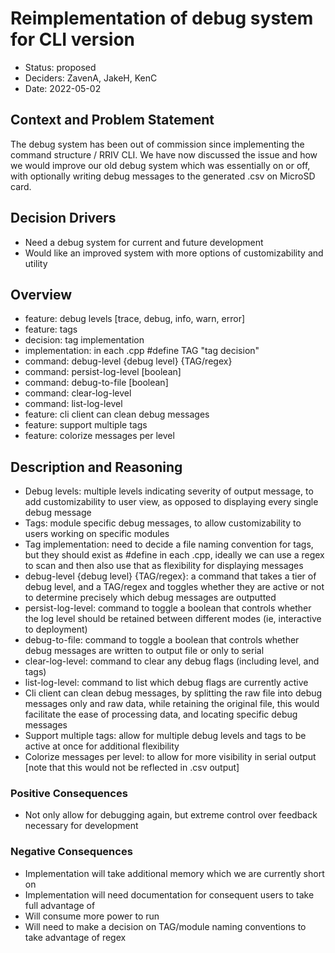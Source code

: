# Reimplementation of debug system for CLI version

* Status: proposed
* Deciders: ZavenA, JakeH, KenC
* Date: 2022-05-02

## Context and Problem Statement
The debug system has been out of commission since implementing the command structure / RRIV CLI. We have now discussed the issue and how we would improve our old debug system which was essentially on or off, with optionally writing debug messages to the generated .csv on MicroSD card.

## Decision Drivers

* Need a debug system for current and future development
* Would like an improved system with more options of customizability and utility

## Overview

* feature: debug levels [trace, debug, info, warn, error]
* feature: tags
* decision: tag implementation
* implementation: in each .cpp #define TAG "tag decision"
* command: debug-level {debug level} {TAG/regex}
* command: persist-log-level [boolean]
* command: debug-to-file [boolean]
* command: clear-log-level
* command: list-log-level
* feature: cli client can clean debug messages
* feature: support multiple tags
* feature: colorize messages per level

## Description and Reasoning

* Debug levels: multiple levels indicating severity of output message, to add customizability to user view, as opposed to displaying every single debug message
* Tags: module specific debug messages, to allow customizability to users working on specific modules
* Tag implementation: need to decide a file naming convention for tags, but they should exist as #define in each .cpp, ideally we can use a regex to scan and then also use that as flexibility for displaying messages
* debug-level {debug level} {TAG/regex}: a command that takes a tier of debug level, and a TAG/regex and toggles whether they are active or not to determine precisely which debug messages are outputted
* persist-log-level: command to toggle a boolean that controls whether the log level should be retained between different modes (ie, interactive to deployment)
* debug-to-file: command to toggle a boolean that controls whether debug messages are written to output file or only to serial
* clear-log-level: command to clear any debug flags (including level, and tags)
* list-log-level: command to list which debug flags are currently active
* Cli client can clean debug messages, by splitting the raw file into debug messages only and raw data, while retaining the original file, this would facilitate the ease of processing data, and locating specific debug messages
* Support multiple tags: allow for multiple debug levels and tags to be active at once for additional flexibility
* Colorize messages per level: to allow for more visibility in serial output [note that this would not be reflected in .csv output]

### Positive Consequences

* Not only allow for debugging again, but extreme control over feedback necessary for development

### Negative Consequences

* Implementation will take additional memory which we are currently short on
* Implementation will need documentation for consequent users to take full advantage of
* Will consume more power to run
* Will need to make a decision on TAG/module naming conventions to take advantage of regex
